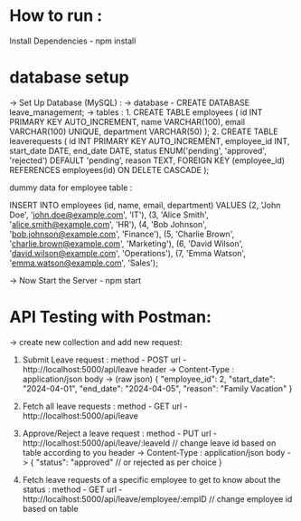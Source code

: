 # How to run :
 Install Dependencies - npm install
# database setup 
-> Set Up Database (MySQL) :
-> database - CREATE DATABASE leave_management;
-> tables :
1.
CREATE TABLE employees (
    id INT PRIMARY KEY AUTO_INCREMENT,
    name VARCHAR(100),
    email VARCHAR(100) UNIQUE,
    department VARCHAR(50)
);
2.
CREATE TABLE leaverequests (
    id INT PRIMARY KEY AUTO_INCREMENT,
    employee_id INT,
    start_date DATE,
    end_date DATE,
    status ENUM('pending', 'approved', 'rejected') DEFAULT 'pending',
    reason TEXT,
    FOREIGN KEY (employee_id) REFERENCES employees(id) ON DELETE CASCADE
);

dummy data for employee table :

INSERT INTO employees (id, name, email, department) VALUES
(2, 'John Doe', 'john.doe@example.com', 'IT'),
(3, 'Alice Smith', 'alice.smith@example.com', 'HR'),
(4, 'Bob Johnson', 'bob.johnson@example.com', 'Finance'),
(5, 'Charlie Brown', 'charlie.brown@example.com', 'Marketing'),
(6, 'David Wilson', 'david.wilson@example.com', 'Operations'),
(7, 'Emma Watson', 'emma.watson@example.com', 'Sales');


-> Now Start the Server - npm start

# API Testing with Postman:

-> create new collection and add new request:
1. Submit Leave request :
   method - POST
   url - http://localhost:5000/api/leave
   header -> Content-Type : application/json
   body -> (raw json)
   {
    "employee_id": 2,
    "start_date": "2024-04-01",
    "end_date": "2024-04-05",
    "reason": "Family Vacation"
   }
   
2. Fetch all leave requests :
   method - GET
   url - http://localhost:5000/api/leave
   
3. Approve/Reject a leave request :
   method - PUT
   url - http://localhost:5000/api/leave/:leaveId // change leave id based on table according to you
   header -> Content-Type : application/json
   body ->
   {
    "status": "approved" // or rejected as per choice
   }

4. Fetch leave requests of a specific employee to get to know about the status :
   method - GET
   url - http://localhost:5000/api/leave/employee/:empID // change employee id based on table
   
   
